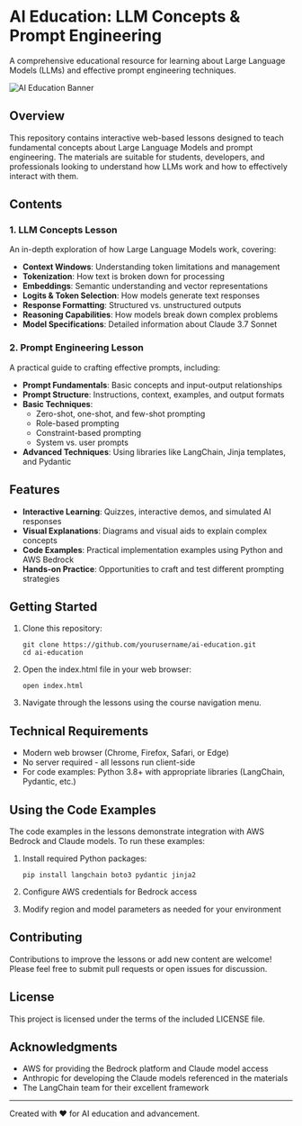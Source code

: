 # AI Education: LLM Concepts & Prompt Engineering

A comprehensive educational resource for learning about Large Language Models (LLMs) and effective prompt engineering techniques.

![AI Education Banner](https://via.placeholder.com/800x200/4a6fa5/ffffff?text=AI+Education)

## Overview

This repository contains interactive web-based lessons designed to teach fundamental concepts about Large Language Models and prompt engineering. The materials are suitable for students, developers, and professionals looking to understand how LLMs work and how to effectively interact with them.

## Contents

### 1. LLM Concepts Lesson
An in-depth exploration of how Large Language Models work, covering:

- **Context Windows**: Understanding token limitations and management
- **Tokenization**: How text is broken down for processing
- **Embeddings**: Semantic understanding and vector representations
- **Logits & Token Selection**: How models generate text responses
- **Response Formatting**: Structured vs. unstructured outputs
- **Reasoning Capabilities**: How models break down complex problems
- **Model Specifications**: Detailed information about Claude 3.7 Sonnet

### 2. Prompt Engineering Lesson
A practical guide to crafting effective prompts, including:

- **Prompt Fundamentals**: Basic concepts and input-output relationships
- **Prompt Structure**: Instructions, context, examples, and output formats
- **Basic Techniques**:
  - Zero-shot, one-shot, and few-shot prompting
  - Role-based prompting
  - Constraint-based prompting
  - System vs. user prompts
- **Advanced Techniques**: Using libraries like LangChain, Jinja templates, and Pydantic

## Features

- **Interactive Learning**: Quizzes, interactive demos, and simulated AI responses
- **Visual Explanations**: Diagrams and visual aids to explain complex concepts
- **Code Examples**: Practical implementation examples using Python and AWS Bedrock
- **Hands-on Practice**: Opportunities to craft and test different prompting strategies

## Getting Started

1. Clone this repository:
   ```
   git clone https://github.com/yourusername/ai-education.git
   cd ai-education
   ```

2. Open the index.html file in your web browser:
   ```
   open index.html
   ```

3. Navigate through the lessons using the course navigation menu.

## Technical Requirements

- Modern web browser (Chrome, Firefox, Safari, or Edge)
- No server required - all lessons run client-side
- For code examples: Python 3.8+ with appropriate libraries (LangChain, Pydantic, etc.)

## Using the Code Examples

The code examples in the lessons demonstrate integration with AWS Bedrock and Claude models. To run these examples:

1. Install required Python packages:
   ```
   pip install langchain boto3 pydantic jinja2
   ```

2. Configure AWS credentials for Bedrock access
3. Modify region and model parameters as needed for your environment

## Contributing

Contributions to improve the lessons or add new content are welcome! Please feel free to submit pull requests or open issues for discussion.

## License

This project is licensed under the terms of the included LICENSE file.

## Acknowledgments

- AWS for providing the Bedrock platform and Claude model access
- Anthropic for developing the Claude models referenced in the materials
- The LangChain team for their excellent framework

---

Created with ❤️ for AI education and advancement.